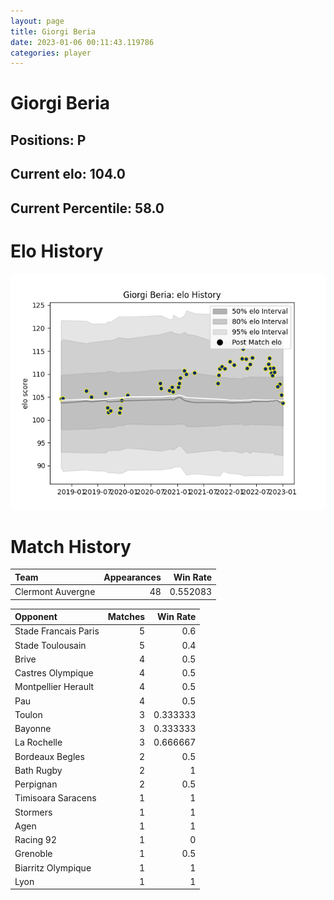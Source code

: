 ```yaml
---  
layout: page  
title: Giorgi Beria  
date: 2023-01-06 00:11:43.119786  
categories: player  
---
```

# Giorgi Beria

## Positions: P

## Current elo: 104.0

## Current Percentile: 58.0

# Elo History


![elo history](history_GiorgiBeria.png)
# Match History


| Team              |   Appearances |   Win Rate |
|:------------------|--------------:|-----------:|
| Clermont Auvergne |            48 |   0.552083 |

| Opponent             |   Matches |   Win Rate |
|:---------------------|----------:|-----------:|
| Stade Francais Paris |         5 |   0.6      |
| Stade Toulousain     |         5 |   0.4      |
| Brive                |         4 |   0.5      |
| Castres Olympique    |         4 |   0.5      |
| Montpellier Herault  |         4 |   0.5      |
| Pau                  |         4 |   0.5      |
| Toulon               |         3 |   0.333333 |
| Bayonne              |         3 |   0.333333 |
| La Rochelle          |         3 |   0.666667 |
| Bordeaux Begles      |         2 |   0.5      |
| Bath Rugby           |         2 |   1        |
| Perpignan            |         2 |   0.5      |
| Timisoara Saracens   |         1 |   1        |
| Stormers             |         1 |   1        |
| Agen                 |         1 |   1        |
| Racing 92            |         1 |   0        |
| Grenoble             |         1 |   0.5      |
| Biarritz Olympique   |         1 |   1        |
| Lyon                 |         1 |   1        |